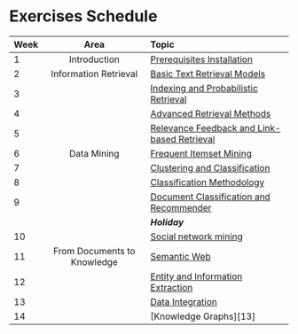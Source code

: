 # Exercises Schedule

| Week | Area                        | Topic                                            |
|:-----|:---------------------------:|:-------------------------------------------------|
| 1    | Introduction                | [Prerequisites Installation][0]                  |
| 2    | Information Retrieval       | [Basic Text Retrieval Models][1]                 |
| 3    |                             | [Indexing and Probabilistic Retrieval][2]        |
| 4    |                             | [Advanced Retrieval Methods][3]                  |
| 5    |                             | [Relevance Feedback and Link-based Retrieval][4] |
| 6    | Data Mining                 | [Frequent Itemset Mining][5]                     |
| 7    |                             | [Clustering and Classification][6]               |
| 8    |                             | [Classification Methodology][7]                  |
| 9    |                             | [Document Classification and Recommender][8]     |
|      |                             | ***Holiday***                                    |
| 10   |                             | [Social network mining][9]                       |
| 11   | From Documents to Knowledge | [Semantic Web][10]                               |
| 12   |                             | [Entity and Information Extraction][11]          |
| 13   |                             | [Data Integration][12]                           |
| 14   |                             | [Knowledge Graphs][13]                           |



[0]:Prerequisites.md
[1]:notebooks/01.Vector_Space_Retrieval
[2]:notebooks/02.Query_Expansion_Indexing
[3]:notebooks/03.Advanced_Information_Retrieval
[4]:notebooks/04.Link_Based_Ranking
[5]:notebooks/05.Frequent_Itemsets
[6]:notebooks/06.Clustering
[7]:notebooks/07.Social_Network_Analysis
[8]:notebooks/08.Classification_Pipeline
[9]:notebooks/09.Recommender_Systems
[10]:notebooks/10.Semantic_Web
[11]:notebooks/11.Entity_and_Information_Extraction
[12]:notebooks/12.Taxonomy_Induction
